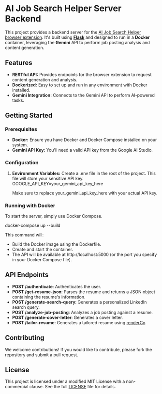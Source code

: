 # **AI Job Search Helper Server Backend**

This project provides a backend server for the [AI Job Search Helper browser extension](https://github.com/v1rtu0z/ai-job-search-helper). It's built using **[Flask](https://github.com/pallets/flask)** and designed to run in a **Docker** container, leveraging the **Gemini** API to perform job posting analysis and content generation.

## **Features**

* **RESTful API:** Provides endpoints for the browser extension to request content generation and analysis.  
* **Dockerized:** Easy to set up and run in any environment with Docker installed.  
* **Gemini Integration:** Connects to the Gemini API to perform AI-powered tasks.

## **Getting Started**

### **Prerequisites**

* **Docker:** Ensure you have Docker and Docker Compose installed on your system.  
* **Gemini API Key:** You'll need a valid API key from the Google AI Studio.

### **Configuration**

1. **Environment Variables:** Create a .env file in the root of the project. This file will store your sensitive API key.  
   GOOGLE\_API\_KEY=your\_gemini\_api\_key\_here

   Make sure to replace your\_gemini\_api\_key\_here with your actual API key.  

### **Running with Docker**

To start the server, simply use Docker Compose.

docker-compose up \--build

This command will:

* Build the Docker image using the Dockerfile.  
* Create and start the container.  
* The API will be available at http://localhost:5000 (or the port you specify in your Docker Compose file).

## **API Endpoints**

* **POST /authenticate**: Authenticates the user.  
* **POST /get-resume-json**: Parses the resume and returns a JSON object containing the resume's information.
* **POST /generate-search-query**: Generates a personalized LinkedIn search query.
* **POST /analyze-job-posting**: Analyzes a job posting against a resume.  
* **POST /generate-cover-letter**: Generates a cover letter.
* **POST /tailor-resume**: Generates a tailored resume using [renderCv](https://github.com/rendercv/rendercv).

## **Contributing**

We welcome contributions\! If you would like to contribute, please fork the repository and submit a pull request.

## **License**

This project is licensed under a modified MIT License with a non-commercial clause. See the full [LICENSE](LICENSE.md) file for details.